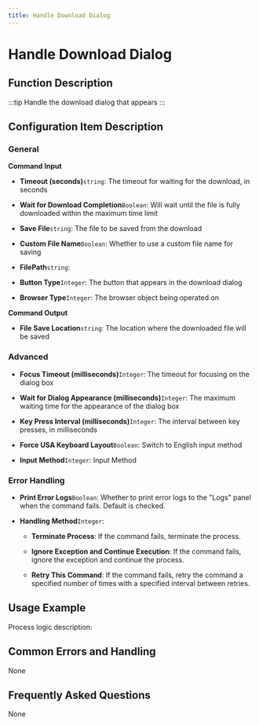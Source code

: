 ```yaml
---
title: Handle Download Dialog
---
```


# Handle Download Dialog

## Function Description

:::tip 
Handle the download dialog that appears
:::

## Configuration Item Description

### General

**Command Input**

- **Timeout (seconds)**`string`: The timeout for waiting for the download, in seconds

- **Wait for Download Completion**`Boolean`: Will wait until the file is fully downloaded within the maximum time limit

- **Save File**`string`: The file to be saved from the download

- **Custom File Name**`Boolean`: Whether to use a custom file name for saving

- **FilePath**`string`: 

- **Button Type**`Integer`: The button that appears in the download dialog

- **Browser Type**`Integer`: The browser object being operated on


**Command Output**

- **File Save Location**`string`: The location where the downloaded file will be saved

### Advanced

- **Focus Timeout (milliseconds)**`Integer`: The timeout for focusing on the dialog box

- **Wait for Dialog Appearance (milliseconds)**`Integer`: The maximum waiting time for the appearance of the dialog box

- **Key Press Interval (milliseconds)**`Integer`: The interval between key presses, in milliseconds

- **Force USA Keyboard Layout**`Boolean`: Switch to English input method

- **Input Method**`Integer`: Input Method


### Error Handling

- **Print Error Logs**`Boolean`: Whether to print error logs to the "Logs" panel when the command fails. Default is checked. 

- **Handling Method**`Integer`:

    - **Terminate Process**: If the command fails, terminate the process.

    - **Ignore Exception and Continue Execution**: If the command fails, ignore the exception and continue the process.

    - **Retry This Command**: If the command fails, retry the command a specified number of times with a specified interval between retries.

## Usage Example

Process logic description:

## Common Errors and Handling

None

## Frequently Asked Questions

None

